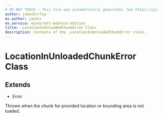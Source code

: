```yaml
---
# DO NOT TOUCH — This file was automatically generated. See https://github.com/mojang/minecraftapidocsgenerator to modify descriptions, examples, etc.
author: jakeshirley
ms.author: jashir
ms.service: minecraft-bedrock-edition
title: .LocationInUnloadedChunkError Class
description: Contents of the .LocationInUnloadedChunkError class.
---
```

# LocationInUnloadedChunkError Class

## Extends
- *Error*

Thrown when the chunk for provided location or bounding area is not loaded.
